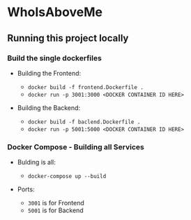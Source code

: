 # WhoIsAboveMe

## Running this project locally

### Build the single dockerfiles

- Building the Frontend:
  - `docker build -f frontend.Dockerfile .`
  - `docker run -p 3001:3000 <DOCKER CONTAINER ID HERE>`

- Building the Backend:
  - `docker build -f baclend.Dockerfile .`
  - `docker run -p 5001:5000 <DOCKER CONTAINER ID HERE>`

### Docker Compose - Building all Services

- Bulding is all:
  - `docker-compose up --build`

- Ports:
  - `3001` is for Frontend
  - `5001` is for Backend